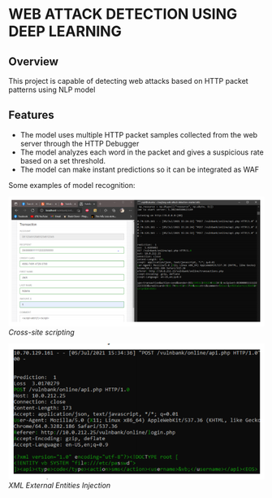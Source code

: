 # WEB ATTACK DETECTION USING DEEP LEARNING

## Overview
This project is capable of detecting web attacks based on HTTP packet patterns using NLP model

## Features

- The model uses multiple HTTP packet samples collected from the web server through the HTTP Debugger
- The model analyzes each word in the packet and gives a suspicious rate based on a set threshold.
- The model can make instant predictions so it can be integrated as WAF


Some examples of model recognition:    

![XSS](example/xss.PNG)  
*Cross-site scripting*     

![](example/xml.PNG)  
*XML External Entities Injection*   
